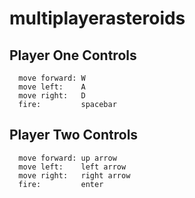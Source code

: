 # multiplayerasteroids

## Player One Controls
      move forward: W
      move left:    A
      move right:   D
      fire:         spacebar
## Player Two Controls
      move forward: up arrow
      move left:    left arrow
      move right:   right arrow
      fire:         enter
      
